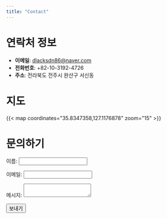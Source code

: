 ```yaml
---
title: "Contact"
---
```


# 연락처 정보

- **이메일**: dlacksdn86@naver.com
- **전화번호**: +82-10-3192-4726
- **주소**: 전라북도 전주시 완산구 서신동 

# 지도 
{{< map coordinates="35.8347358,127.1176878" zoom="15" >}}

# 문의하기
<form name="contact" method="POST" data-netlify="true">
  <p>
    <label>이름: <input type="text" name="name"></label>
  </p>
  <p>
    <label>이메일: <input type="email" name="email"></label>
  </p>
  <p>
    <label>메시지: <textarea name="message"></textarea></label>
  </p>
  <p>
    <button type="submit">보내기</button>
  </p>
</form>








